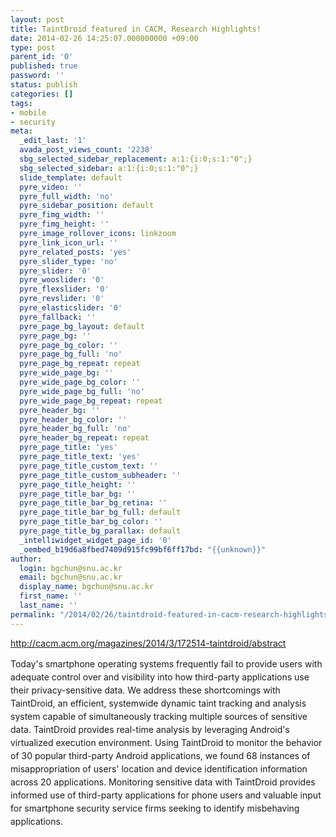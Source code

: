 ```yaml
---
layout: post
title: TaintDroid featured in CACM, Research Highlights!
date: 2014-02-26 14:25:07.000000000 +09:00
type: post
parent_id: '0'
published: true
password: ''
status: publish
categories: []
tags:
- mobile
- security
meta:
  _edit_last: '1'
  avada_post_views_count: '2238'
  sbg_selected_sidebar_replacement: a:1:{i:0;s:1:"0";}
  sbg_selected_sidebar: a:1:{i:0;s:1:"0";}
  slide_template: default
  pyre_video: ''
  pyre_full_width: 'no'
  pyre_sidebar_position: default
  pyre_fimg_width: ''
  pyre_fimg_height: ''
  pyre_image_rollover_icons: linkzoom
  pyre_link_icon_url: ''
  pyre_related_posts: 'yes'
  pyre_slider_type: 'no'
  pyre_slider: '0'
  pyre_wooslider: '0'
  pyre_flexslider: '0'
  pyre_revslider: '0'
  pyre_elasticslider: '0'
  pyre_fallback: ''
  pyre_page_bg_layout: default
  pyre_page_bg: ''
  pyre_page_bg_color: ''
  pyre_page_bg_full: 'no'
  pyre_page_bg_repeat: repeat
  pyre_wide_page_bg: ''
  pyre_wide_page_bg_color: ''
  pyre_wide_page_bg_full: 'no'
  pyre_wide_page_bg_repeat: repeat
  pyre_header_bg: ''
  pyre_header_bg_color: ''
  pyre_header_bg_full: 'no'
  pyre_header_bg_repeat: repeat
  pyre_page_title: 'yes'
  pyre_page_title_text: 'yes'
  pyre_page_title_custom_text: ''
  pyre_page_title_custom_subheader: ''
  pyre_page_title_height: ''
  pyre_page_title_bar_bg: ''
  pyre_page_title_bar_bg_retina: ''
  pyre_page_title_bar_bg_full: default
  pyre_page_title_bar_bg_color: ''
  pyre_page_title_bg_parallax: default
  _intelliwidget_widget_page_id: '0'
  _oembed_b19d6a8fbed7409d915fc99bf6ff17bd: "{{unknown}}"
author:
  login: bgchun@snu.ac.kr
  email: bgchun@snu.ac.kr
  display_name: bgchun@snu.ac.kr
  first_name: ''
  last_name: ''
permalink: "/2014/02/26/taintdroid-featured-in-cacm-research-highlights/"
---
```

<p><a href="http://spl.snu.ac.kr/updates/">http://cacm.acm.org/magazines/2014/3/172514-taintdroid/abstract</a></p>
<p><span style="line-height: 1.5em;">Today's smartphone operating systems frequently fail to provide users with adequate control over and visibility into how third-party applications use their privacy-sensitive data. We address these shortcomings with TaintDroid, an efficient, systemwide dynamic taint tracking and analysis system capable of simultaneously tracking multiple sources of sensitive data. TaintDroid provides real-time analysis by leveraging Android's virtualized execution environment. Using TaintDroid to monitor the behavior of 30 popular third-party Android applications, we found 68 instances of misappropriation of users' location and device identification information across 20 applications. Monitoring sensitive data with TaintDroid provides informed use of third-party applications for phone users and valuable input for smartphone security service firms seeking to identify misbehaving applications.</span></p>
<p>&nbsp;</p>

